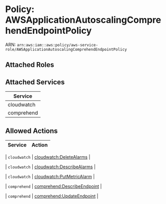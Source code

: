 # Policy: AWSApplicationAutoscalingComprehendEndpointPolicy

ARN: `arn:aws:iam::aws:policy/aws-service-role/AWSApplicationAutoscalingComprehendEndpointPolicy`

## Attached Roles

## Attached Services

| Service |
|---------|
| cloudwatch |
| comprehend |

## Allowed Actions

| Service | Action |
|:-------:|--------|

| `cloudwatch` | [cloudwatch:DeleteAlarms](../actions.md#cloudwatch:deletealarms) |

| `cloudwatch` | [cloudwatch:DescribeAlarms](../actions.md#cloudwatch:describealarms) |

| `cloudwatch` | [cloudwatch:PutMetricAlarm](../actions.md#cloudwatch:putmetricalarm) |

| `comprehend` | [comprehend:DescribeEndpoint](../actions.md#comprehend:describeendpoint) |

| `comprehend` | [comprehend:UpdateEndpoint](../actions.md#comprehend:updateendpoint) |
